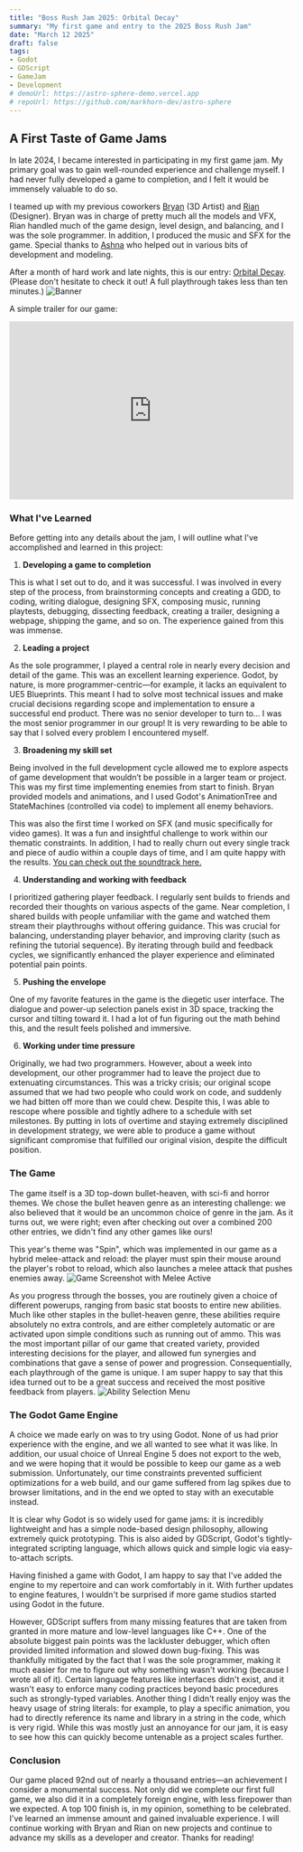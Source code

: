 ```yaml
---
title: "Boss Rush Jam 2025: Orbital Decay"
summary: "My first game and entry to the 2025 Boss Rush Jam"
date: "March 12 2025"
draft: false
tags:
- Godot
- GDScript
- GameJam
- Development
# demoUrl: https://astro-sphere-demo.vercel.app
# repoUrl: https://github.com/markhorn-dev/astro-sphere
---
```

## A First Taste of Game Jams
In late 2024, I became interested in participating in my first game jam. My primary goal was to gain well-rounded experience and challenge myself. I had never fully developed a game to completion, and I felt it would be immensely valuable to do so.

I teamed up with my previous coworkers [Bryan](https://bryanblandine.artstation.com/) (3D Artist) and [Rian](https://rianmaportfolio.wordpress.com/) (Designer). Bryan was in charge of pretty much all the models and VFX, Rian handled much of the game design, level design, and balancing, and I was the sole programmer. In addition, I produced the music and SFX for the game. Special thanks to [Ashna](https://ashnaschoudhury.wixsite.com/portfolio) who helped out in various bits of development and modeling.

After a month of hard work and late nights, this is our entry: [Orbital Decay](https://chillhopper.itch.io/orbital-decay). (Please don't hesitate to check it out! A full playthrough takes less than ten minutes.)
![Banner](/project-4-orbitaldecay/od_banner.jpg)

A simple trailer for our game:
<div style="display: flex; justify-content: center;">
<iframe width="560" height="315" src="https://www.youtube.com/embed/UUaWNB0tsjk?si=WZeKy89Q44JKGEf2" title="YouTube video player" frameborder="0" allow="accelerometer; autoplay; clipboard-write; encrypted-media; gyroscope; picture-in-picture; web-share" referrerpolicy="strict-origin-when-cross-origin" allowfullscreen></iframe>
</div>

### What I've Learned
Before getting into any details about the jam, I will outline what I've accomplished and learned in this project:

1. **Developing a game to completion**

This is what I set out to do, and it was successful. I was involved in every step of the process, from brainstorming concepts and creating a GDD, to coding, writing dialogue, designing SFX, composing music, running playtests, debugging, dissecting feedback, creating a trailer, designing a webpage, shipping the game, and so on. The experience gained from this was immense.

2. **Leading a project**

As the sole programmer, I played a central role in nearly every decision and detail of the game. This was an excellent learning experience. Godot, by nature, is more programmer-centric—for example, it lacks an equivalent to UE5 Blueprints. This meant I had to solve most technical issues and make crucial decisions regarding scope and implementation to ensure a successful end product. There was no senior developer to turn to... I was the most senior programmer in our group! It is very rewarding to be able to say that I solved every problem I encountered myself.

3. **Broadening my skill set**

Being involved in the full development cycle allowed me to explore aspects of game development that wouldn’t be possible in a larger team or project. This was my first time implementing enemies from start to finish. Bryan provided models and animations, and I used Godot's AnimationTree and StateMachines (controlled via code) to implement all enemy behaviors.

This was also the first time I worked on SFX (and music specifically for video games). It was a fun and insightful challenge to work within our thematic constraints. In addition, I had to really churn out every single track and piece of audio within a couple days of time, and I am quite happy with the results. [You can check out the soundtrack here.](https://soundcloud.com/hopperdev/sets/orbital-decay-ost)

4. **Understanding and working with feedback**

I prioritized gathering player feedback. I regularly sent builds to friends and recorded their thoughts on various aspects of the game. Near completion, I shared builds with people unfamiliar with the game and watched them stream their playthroughs without offering guidance. This was crucial for balancing, understanding player behavior, and improving clarity (such as refining the tutorial sequence). By iterating through build and feedback cycles, we significantly enhanced the player experience and eliminated potential pain points.

5. **Pushing the envelope**

One of my favorite features in the game is the diegetic user interface. The dialogue and power-up selection panels exist in 3D space, tracking the cursor and tilting toward it. I had a lot of fun figuring out the math behind this, and the result feels polished and immersive.

6. **Working under time pressure**

Originally, we had two programmers. However, about a week into development, our other programmer had to leave the project due to extenuating circumstances. This was a tricky crisis; our original scope assumed that we had two people who could work on code, and suddenly we had bitten off more than we could chew. Despite this, I was able to rescope where possible and tightly adhere to a schedule with set milestones. By putting in lots of overtime and staying extremely disciplined in development strategy, we were able to produce a game without significant compromise that fulfilled our original vision, despite the difficult position.

### The Game
The game itself is a 3D top-down bullet-heaven, with sci-fi and horror themes. We chose the bullet heaven genre as an interesting challenge: we also believed that it would be an uncommon choice of genre in the jam. As it turns out, we were right; even after checking out over a combined 200 other entries, we didn't find any other games like ours!

This year's theme was "Spin", which was implemented in our game as a hybrid melee-attack and reload: the player must spin their mouse around the player's robot to reload, which also launches a melee attack that pushes enemies away.
![Game Screenshot with Melee Active](/project-4-orbitaldecay/od_gameplay_3.jpg)

As you progress through the bosses, you are routinely given a choice of different powerups, ranging from basic stat boosts to entire new abilities. Much like other staples in the bullet-heaven genre, these abilities require absolutely no extra controls, and are either completely automatic or are activated upon simple conditions such as running out of ammo. This was the most important pillar of our game that created variety, provided interesting decisions for the player, and allowed fun synergies and combinations that gave a sense of power and progression. Consequentially, each playthrough of the game is unique. I am super happy to say that this idea turned out to be a great success and received the most positive feedback from players.
![Ability Selection Menu](/project-4-orbitaldecay/od_gameplay_4.jpg)


### The Godot Game Engine
A choice we made early on was to try using Godot. None of us had prior experience with the engine, and we all wanted to see what it was like. In addition, our usual choice of Unreal Engine 5 does not export to the web, and we were hoping that it would be possible to keep our game as a web submission. Unfortunately, our time constraints prevented sufficient optimizations for a web build, and our game suffered from lag spikes due to browser limitations, and in the end we opted to stay with an executable instead.

It is clear why Godot is so widely used for game jams: it is incredibly lightweight and has a simple node-based design philosophy, allowing extremely quick prototyping. This is also aided by GDScript, Godot's tightly-integrated scripting language, which allows quick and simple logic via easy-to-attach scripts. 

Having finished a game with Godot, I am happy to say that I've added the engine to my repertoire and can work comfortably in it. With further updates to engine features, I wouldn't be surprised if more game studios started using Godot in the future.

However, GDScript suffers from many missing features that are taken from granted in more mature and low-level languages like C++. One of the absolute biggest pain points was the lackluster debugger, which often provided limited information and slowed down bug-fixing. This was thankfully mitigated by the fact that I was the sole programmer, making it much easier for me to figure out why something wasn't working (because I wrote all of it). Certain language features like interfaces didn't exist, and it wasn't easy to enforce many coding practices beyond basic procedures such as strongly-typed variables. Another thing I didn't really enjoy was the heavy usage of string literals: for example, to play a specific animation, you had to directly reference its name and library in a string in the code, which is very rigid. While this was mostly just an annoyance for our jam, it is easy to see how this can quickly become untenable as a project scales further.

### Conclusion
Our game placed 92nd out of nearly a thousand entries—an achievement I consider a monumental success. Not only did we complete our first full game, we also did it in a completely foreign engine, with less firepower than we expected. A top 100 finish is, in my opinion, something to be celebrated. I've learned an immense amount and gained invaluable experience. I will continue working with Bryan and Rian on new projects and continue to advance my skills as a developer and creator. Thanks for reading!


